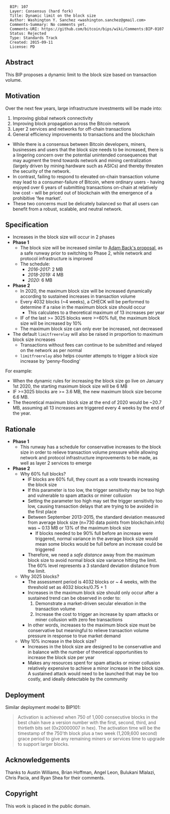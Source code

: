 ``` 
  BIP: 107
  Layer: Consensus (hard fork)
  Title: Dynamic limit on the block size
  Author: Washington Y. Sanchez <washington.sanchez@gmail.com>
  Comments-Summary: No comments yet.
  Comments-URI: https://github.com/bitcoin/bips/wiki/Comments:BIP-0107
  Status: Rejected
  Type: Standards Track
  Created: 2015-09-11
  License: PD
```

## Abstract

This BIP proposes a dynamic limit to the block size based on transaction
volume.

## Motivation

Over the next few years, large infrastructure investments will be made
into:

1.  Improving global network connectivity
2.  Improving block propagation across the Bitcoin network
3.  Layer 2 services and networks for off-chain transactions
4.  General efficiency improvements to transactions and the blockchain

<!-- end list -->

  - While there is a consensus between Bitcoin developers, miners,
    businesses and users that the block size needs to be increased,
    there is a lingering concern over the potential unintended
    consequences that may augment the trend towards network and mining
    centralization (largely driven by mining hardware such as ASICs) and
    thereby threaten the security of the network.
  - In contrast, failing to respond to elevated on-chain transaction
    volume may lead to a consumer-failure of Bitcoin, where ordinary
    users - having enjoyed over 6 years of submitting transactions
    on-chain at relatively low cost - will be priced out of blockchain
    with the emergence of a prohibitive 'fee market'.
  - These two concerns must be delicately balanced so that all users can
    benefit from a robust, scalable, and neutral network.

## Specification

  - Increases in the block size will occur in 2 phases
  - **Phase 1**
      - The block size will be increased similar to [Adam Back's
        proposal](https://twitter.com/adam3us/status/636410827969421312 "wikilink"),
        as a safe runway prior to switching to Phase 2, while network
        and protocol infrastructure is improved
      - The schedule:
          - *2016-2017:* 2 MB
          - *2018-2019:* 4 MB
          - *2020:* 6 MB
  - **Phase 2**
      - In 2020, the maximum block size will be increased dynamically
        according to sustained increases in transaction volume
      - Every 4032 blocks (\~4 weeks), a CHECK will be performed to
        determine if a raise in the maximum block size should occur
          - This calculates to a theoretical maximum of 13 increases per
            year
      - IF of the last \>= 3025 blocks were \>=60% full, the maximum
        block size will be increased by 10%
      - The maximum block size can only ever be increased, not decreased
  - The default `limitfreerelay` will also be raised in proportion to
    maximum block size increases
      - Transactions without fees can continue to be submitted and
        relayed on the network as per normal
      - `limitfreerelay` also helps counter attempts to trigger a block
        size increase by 'penny-flooding'

For example:

  - When the dynamic rules for increasing the block size go live on
    January 1st 2020, the starting maximum block size will be 6 MB
  - IF \>=3025 blocks are \>= 3.6 MB, the new maximum block size become
    6.6 MB.
  - The theoretical maximum block size at the end of 2020 would be
    \~20.7 MB, assuming all 13 increases are triggered every 4 weeks by
    the end of the year.

## Rationale

  - **Phase 1**
      - This runway has a schedule for conservative increases to the
        block size in order to relieve transaction volume pressure while
        allowing network and protocol infrastructure improvements to be
        made, as well as layer 2 services to emerge
  - **Phase 2**
      - Why 60% full blocks?
          - IF blocks are 60% full, they count as a *vote* towards
            increasing the block size
          - If this parameter is too low, the trigger sensitivity may be
            too high and vulnerable to spam attacks or miner collusion
          - Setting the parameter too high may set the trigger
            sensitivity too low, causing transaction delays that are
            trying to be avoided in the first place
          - Between September 2013-2015, the standard deviation measured
            from average block size (n=730 data points from
            blockchain.info) was \~ 0.13 MB or 13% of the maximum block
            size
              - If blocks needed to be 90% full before an increase were
                triggered, normal variance in the average block size
                would mean some blocks would be full before an increase
                could be triggered
          - Therefore, we need a *safe distance* away from the maximum
            block size to avoid normal block size variance hitting the
            limit. The 60% level represents a 3 standard deviation
            distance from the limit.
      - Why 3025 blocks?
          - The assessment period is 4032 blocks or \~ 4 weeks, with the
            threshold set as 4032 blocks/0.75 + 1
          - Increases in the maximum block size should only occur after
            a sustained trend can be observed in order to:
            1.  Demonstrate a market-driven secular elevation in the
                transaction volume
            2.  Increase the cost to trigger an increase by spam attacks
                or miner collusion with zero fee transactions
          - In other words, increases to the maximum block size must be
            conservative but meaningful to relieve transaction volume
            pressure in response to true market demand
      - Why 10% increase in the block size?
          - Increases in the block size are designed to be conservative
            and in balance with the number of theoretical opportunities
            to increase the block size per year
          - Makes any resources spent for spam attacks or miner
            collusion relatively expensive to achieve a minor increase
            in the block size. A sustained attack would need to be
            launched that may be too costly, and ideally detectable by
            the community

## Deployment

Similar deployment model to BIP101:

> Activation is achieved when 750 of 1,000 consecutive blocks in the
> best chain have a version number with the first, second, third, and
> thirtieth bits set (0x20000007 in hex). The activation time will be
> the timestamp of the 750'th block plus a two week (1,209,600 second)
> grace period to give any remaining miners or services time to upgrade
> to support larger blocks.

## Acknowledgements

Thanks to Austin Williams, Brian Hoffman, Angel Leon, Bulukani Mlalazi,
Chris Pacia, and Ryan Shea for their comments.

## Copyright

This work is placed in the public domain.
